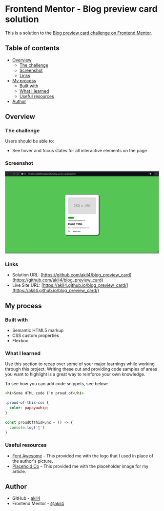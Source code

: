 # Frontend Mentor - Blog preview card solution

This is a solution to the [Blog preview card challenge on Frontend Mentor](https://www.frontendmentor.io/challenges/blog-preview-card-ckPaj01IcS).

## Table of contents

- [Overview](#overview)
  - [The challenge](#the-challenge)
  - [Screenshot](#screenshot)
  - [Links](#links)
- [My process](#my-process)
  - [Built with](#built-with)
  - [What I learned](#what-i-learned)
  - [Useful resources](#useful-resources)
- [Author](#author)

## Overview

### The challenge

Users should be able to:

- See hover and focus states for all interactive elements on the page

### Screenshot

![](./screenshot.png)

### Links

- Solution URL: [https://github.com/akil4/blog_preview_card](https://github.com/akil4/blog_preview_card)
- Live Site URL: [https://akil4.github.io/blog_preview_card/](https://akil4.github.io/blog_preview_card/)

## My process

### Built with

- Semantic HTML5 markup
- CSS custom properties
- Flexbox

### What I learned

Use this section to recap over some of your major learnings while working through this project. Writing these out and providing code samples of areas you want to highlight is a great way to reinforce your own knowledge.

To see how you can add code snippets, see below:

```html
<h1>Some HTML code I'm proud of</h1>
```
```css
.proud-of-this-css {
  color: papayawhip;
}
```
```js
const proudOfThisFunc = () => {
  console.log('🎉')
}
```

### Useful resources

- [Font Awesome](https://fontawesome.com/) - This provided me with the logo that I used in place of the author's picture.
- [Placehold Co](https://placehold.co/) - This provided me with the placeholder image for my article.

## Author

- GitHub - [akil4](https://github.com/akil4)
- Frontend Mentor - [@akil4](https://www.frontendmentor.io/profile/akil4)
